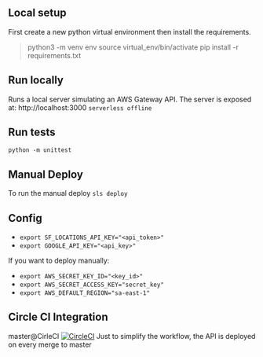 ## Local setup
First create a new python virtual environment then install the requirements. 

> python3 -m venv env
> source virtual_env/bin/activate
> pip install -r requirements.txt
   
## Run locally
Runs a local server simulating an AWS Gateway API. The server is exposed at: http://localhost:3000
`serverless offline`

## Run tests
`python -m unittest`

## Manual Deploy
To run the manual deploy
`sls deploy`

## Config
 - `export SF_LOCATIONS_API_KEY="<api_token>" `
 - `export GOOGLE_API_KEY="<api_key>"`

If you want to deploy manually:

 - `export AWS_SECRET_KEY_ID="<key_id>"`
 - `export AWS_SECRET_ACCESS_KEY="secret_key"`
 - `export AWS_DEFAULT_REGION="sa-east-1"`

## Circle CI Integration
master@CirleCI [![CircleCI](https://circleci.com/gh/joaquin-diaz/coding-challenge-backend/tree/master.svg?style=svg)](https://circleci.com/gh/joaquin-diaz/coding-challenge-backend/tree/master)
Just to simplify the workflow, the API is deployed on every merge to master